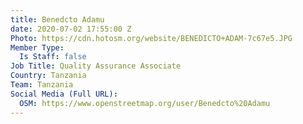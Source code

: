 ```yaml
---
title: Benedcto Adamu
date: 2020-07-02 17:55:00 Z
Photo: https://cdn.hotosm.org/website/BENEDICTO+ADAM-7c67e5.JPG
Member Type:
  Is Staff: false
Job Title: Quality Assurance Associate
Country: Tanzania
Team: Tanzania
Social Media (Full URL):
  OSM: https://www.openstreetmap.org/user/Benedcto%20Adamu
---
```


